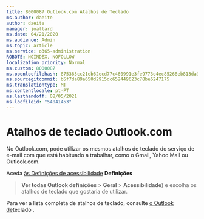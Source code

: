 ```yaml
---
title: 8000087 Outlook.com Atalhos de Teclado
ms.author: daeite
author: daeite
manager: joallard
ms.date: 04/21/2020
ms.audience: Admin
ms.topic: article
ms.service: o365-administration
ROBOTS: NOINDEX, NOFOLLOW
localization_priority: Normal
ms.custom: 8000087
ms.openlocfilehash: 875363cc21eb62ecd77c460991e3fe9773e4ec85268eb813da3dbd13bb6bb079
ms.sourcegitcommit: b5f7da89a650d2915dc652449623c78be6247175
ms.translationtype: MT
ms.contentlocale: pt-PT
ms.lasthandoff: 08/05/2021
ms.locfileid: "54041453"
---
```

# <a name="keyboard-shortcuts-in-outlookcom"></a>Atalhos de teclado Outlook.com

No Outlook.com, pode utilizar os mesmos atalhos de teclado do serviço de e-mail com que está habituado a trabalhar, como o Gmail, Yahoo Mail ou Outlook.com.

Aceda [às Definições de acessibilidade](https://go.microsoft.com/fwlink/?linkid=2080840) **Definições** 
 > **Ver todas Outlook definições**  >  **Geral**  >  **Acessibilidade**) e escolha os atalhos de teclado que gostaria de utilizar.

Para ver a lista completa de atalhos de teclado, consulte [o Outlook de](https://support.microsoft.com/topic/keyboard-shortcuts-for-outlook-3cdeb221-7ae5-4c1d-8c1d-9e63216c1efd)teclado .